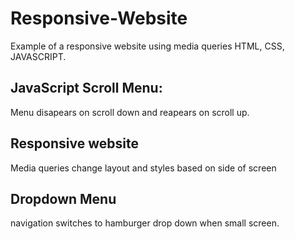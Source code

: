 # Responsive-Website
Example of a responsive website using media queries HTML, CSS, JAVASCRIPT.

## JavaScript Scroll Menu: 
Menu disapears on scroll down and reapears on scroll up. 

## Responsive website
Media queries change layout and styles based on side of screen

## Dropdown Menu
navigation switches to hamburger drop down when small screen.
